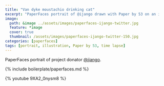 ```yaml
---
title: "Van dyke moustachio drinking cat"
excerpt: "PaperFaces portrait of @ijango drawn with Paper by 53 on an iPad."
image: 
  path: &image ../assets/images/paperfaces-ijango-twitter.jpg 
  feature: *image
  cover: true
  thumbnail: /assets/images/paperfaces-ijango-twitter-150.jpg
categories: [paperfaces]
tags: [portrait, illustration, Paper by 53, time lapse]
---
```


PaperFaces portrait of project donator [@ijango](https://twitter.com/ijango).

{% include boilerplate/paperfaces.md %}

{% youtube 9XA2_0nysm8 %}
